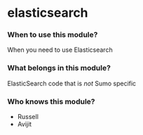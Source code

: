 # elasticsearch

### When to use this module?
When you need to use Elasticsearch

### What belongs in this module?
ElasticSearch code that is _not_ Sumo specific

### Who knows this module?
* Russell
* Avijit 
